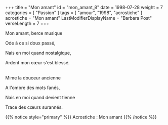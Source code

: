 +++
title = "Mon amant"
id = "mon_amant_8"
date = 1998-07-28
weight = 7
categories = [ "Passion" ]
tags = [ "amour", "1998", "acrostiche" ]
acrostiche = "Mon amant"
LastModifierDisplayName = "Barbara Post"
verseLength = 7
+++

Mon amant, berce musique

Ode à ce si doux passé,

Nais en moi quand nostalgique,

Ardent mon cœur s'est blessé.

 \
Mime la douceur ancienne

A l'ombre des mots fanés,

Nais en moi quand devient tienne

Trace des cœurs surannés.

{{% notice style="primary" %}}
Acrostiche : Mon amant
{{% /notice %}}
